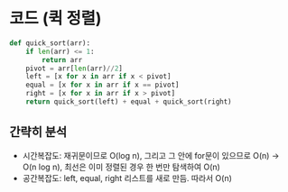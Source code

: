 # 코드 (퀵 정렬)

```python
def quick_sort(arr):
    if len(arr) <= 1:
        return arr
    pivot = arr[len(arr)//2]
    left = [x for x in arr if x < pivot]
    equal = [x for x in arr if x == pivot]
    right = [x for x in arr if x > pivot]
    return quick_sort(left) + equal + quick_sort(right)
```

## 간략히 분석
- 시간복잡도: 재귀문이므로 O(log n), 그리고 그 안에 for문이 있으므로 O(n) -> O(n log n), 최선은 이미 정렬된 경우 한 번만 탐색하여 O(n)
- 공간복잡도: left, equal, right 리스트를 새로 만듬. 따라서 O(n)
